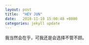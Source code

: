 ```yaml
---
layout: post
title:  "HEY JUN"
date:   2018-11-10 15:00:48 +0800
categories: jekyll update
---
```


我当然会在乎，可我还是会选择不管不顾。